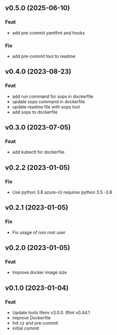 ## v0.5.0 (2025-06-10)

### Feat

- add pre-commit yamlfmt and hooks

### Fix

- add pre-commit tool to readme

## v0.4.0 (2023-08-23)

### Feat

- add run command for sops in dockerfile
- update sops command in dockerfile
- update readme file with sops tool
- add sops to dockerfile

## v0.3.0 (2023-07-05)

### Feat

- add kubectl for dockerfile

## v0.2.2 (2023-01-05)

### Fix

- Use python 3.8 azure-cli requires python 3.5 -3.8

## v0.2.1 (2023-01-05)

### Fix

- Fix usage of non root user

## v0.2.0 (2023-01-05)

### Feat

- Improve docker image size

## v0.1.0 (2023-01-04)

### Feat

- Update tools tfenv v3.0.0. tflint v0.44.1
- improve Dockerfile
- Init cz and pre-commit
- initial commit
